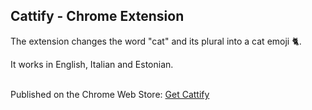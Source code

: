 ## Cattify - Chrome Extension

The extension changes the word "cat" and its plural into a cat emoji 🐈.

It works in English, Italian and Estonian.<br><br>

Published on the Chrome Web Store: [Get Cattify](https://chromewebstore.google.com/detail/cattify/ookjmgdpnbnecfimlmaklielebpmlida)
